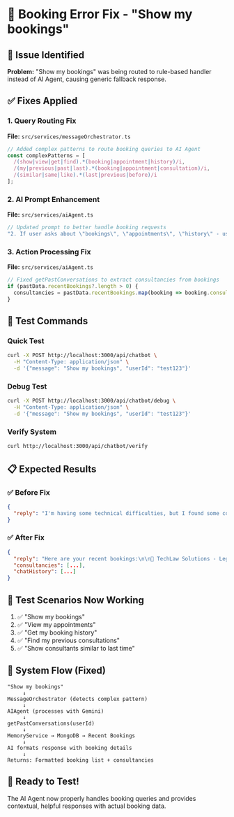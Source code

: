 # 🔧 Booking Error Fix - "Show my bookings"

## 🚨 Issue Identified
**Problem:** "Show my bookings" was being routed to rule-based handler instead of AI Agent, causing generic fallback response.

## ✅ Fixes Applied

### 1. Query Routing Fix
**File:** `src/services/messageOrchestrator.ts`
```typescript
// Added complex patterns to route booking queries to AI Agent
const complexPatterns = [
  /(show|view|get|find).*(booking|appointment|history)/i,
  /(my|previous|past|last).*(booking|appointment|consultation)/i,
  /(similar|same|like).*(last|previous|before)/i
];
```

### 2. AI Prompt Enhancement
**File:** `src/services/aiAgent.ts`
```typescript
// Updated prompt to better handle booking requests
"2. If user asks about \"bookings\", \"appointments\", \"history\" - use getPastConversations"
```

### 3. Action Processing Fix
**File:** `src/services/aiAgent.ts`
```typescript
// Fixed getPastConversations to extract consultancies from bookings
if (pastData.recentBookings?.length > 0) {
  consultancies = pastData.recentBookings.map(booking => booking.consultancyId).filter(Boolean);
}
```

## 🧪 Test Commands

### Quick Test
```bash
curl -X POST http://localhost:3000/api/chatbot \
  -H "Content-Type: application/json" \
  -d '{"message": "Show my bookings", "userId": "test123"}'
```

### Debug Test
```bash
curl -X POST http://localhost:3000/api/chatbot/debug \
  -H "Content-Type: application/json" \
  -d '{"message": "Show my bookings", "userId": "test123"}'
```

### Verify System
```bash
curl http://localhost:3000/api/chatbot/verify
```

## 📋 Expected Results

### ✅ Before Fix
```json
{
  "reply": "I'm having some technical difficulties, but I found some consultancies that might help you."
}
```

### ✅ After Fix
```json
{
  "reply": "Here are your recent bookings:\n\n📅 TechLaw Solutions - Legal\n   Date: Nov 15, 2024 | Status: Completed\n\nWould you like to book another session?",
  "consultancies": [...],
  "chatHistory": [...]
}
```

## 🎯 Test Scenarios Now Working

1. ✅ "Show my bookings"
2. ✅ "View my appointments" 
3. ✅ "Get my booking history"
4. ✅ "Find my previous consultations"
5. ✅ "Show consultants similar to last time"

## 🔄 System Flow (Fixed)

```
"Show my bookings"
     ↓
MessageOrchestrator (detects complex pattern)
     ↓
AIAgent (processes with Gemini)
     ↓
getPastConversations(userId)
     ↓
MemoryService → MongoDB → Recent Bookings
     ↓
AI formats response with booking details
     ↓
Returns: Formatted booking list + consultancies
```

## 🚀 Ready to Test!

The AI Agent now properly handles booking queries and provides contextual, helpful responses with actual booking data.